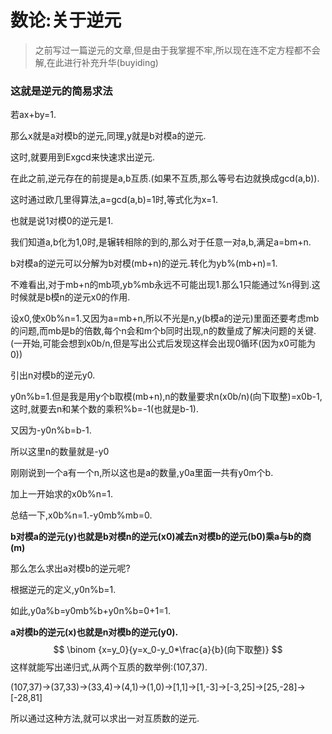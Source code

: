 # 数论:关于逆元

> 之前写过一篇逆元的文章,但是由于我掌握不牢,所以现在连不定方程都不会解,在此进行补充升华(buyiding)

### 这就是逆元的简易求法

若ax+by=1.

那么x就是a对模b的逆元,同理,y就是b对模a的逆元.

这时,就要用到Exgcd来快速求出逆元.

在此之前,逆元存在的前提是a,b互质.(如果不互质,那么等号右边就换成gcd(a,b)).

这时通过欧几里得算法,a=gcd(a,b)=1时,等式化为x=1.

也就是说1对模0的逆元是1.

我们知道a,b化为1,0时,是辗转相除的到的,那么对于任意一对a,b,满足a=bm+n.

b对模a的逆元可以分解为b对模(mb+n)的逆元.转化为yb%(mb+n)=1.

不难看出,对于mb+n的mb项,yb%mb永远不可能出现1.那么1只能通过%n得到.这时候就是b模n的逆元x0的作用.

设x0,使x0b%n=1.又因为a=mb+n,所以不光是n,y(b模a的逆元)里面还要考虑mb的问题,而mb是b的倍数,每个n会和m个b同时出现,n的数量成了解决问题的关键.(一开始,可能会想到x0b/n,但是写出公式后发现这样会出现0循环(因为x0可能为0))

引出n对模b的逆元y0.

y0n%b=1.但是我是用y个b取模(mb+n),n的数量要求n(x0b/n)(向下取整)=x0b-1,这时,就要去n和某个数的乘积%b=-1(也就是b-1).

又因为-y0n%b=b-1.

所以这里n的数量就是-y0

刚刚说到一个a有一个n,所以这也是a的数量,y0a里面一共有y0m个b.

加上一开始求的x0b%n=1.

总结一下,x0b%n=1.-y0mb%mb=0.

**b对模a的逆元(y)也就是b对模n的逆元(x0)减去n对模b的逆元(b0)乘a与b的商(m)**

那么怎么求出a对模b的逆元呢?

根据逆元的定义,y0n%b=1.

如此,y0a%b=y0mb%b+y0n%b=0+1=1.

**a对模b的逆元(x)也就是n对模b的逆元(y0).**
$$
\binom {x=y_0}{y=x_0-y_0*\frac{a}{b}(向下取整)}
$$
这样就能写出递归式,从两个互质的数举例:(107,37).

(107,37)->(37,33)->(33,4)->(4,1)->(1,0)->[1,1]->[1,-3]->[-3,25]->[25,-28]->[-28,81]

所以通过这种方法,就可以求出一对互质数的逆元.